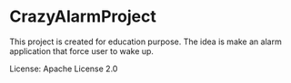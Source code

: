 # CrazyAlarmProject
This project is created for education purpose. The idea is make an alarm application that force user to wake up.

License: Apache License 2.0
